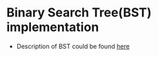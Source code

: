 # Binary Search Tree(BST) implementation

- Description of BST could be found [here](https://en.wikipedia.org/wiki/Binary_search_tree#Operations)
